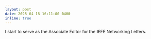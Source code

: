 ```yaml
---
layout: post
date: 2025-04-18 16:11:00-0400
inline: true
---
```


I start to serve as the Associate Editor for the IEEE Networking Letters.
